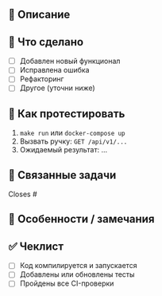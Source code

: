 ## 📝 Описание

<!-- Кратко опиши, что делает этот PR и зачем он нужен -->

## 🔧 Что сделано

- [ ] Добавлен новый функционал
- [ ] Исправлена ошибка
- [ ] Рефакторинг
- [ ] Другое (уточни ниже)

## 🧪 Как протестировать

<!-- Опиши шаги, как проверить изменения локально -->

1. `make run` или `docker-compose up`
2. Вызвать ручку: `GET /api/v1/...`
3. Ожидаемый результат: ...

## 📎 Связанные задачи

<!-- Пример: Fixes #1, Closes #15 -->
Closes #

## 🚨 Особенности / замечания

<!-- Например: нужно обновить базу, миграции, изменить конфиг и т.д. -->

## ✅ Чеклист

- [ ] Код компилируется и запускается
- [ ] Добавлены или обновлены тесты
- [ ] Пройдены все CI-проверки
